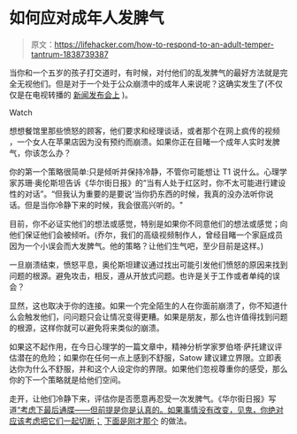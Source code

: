 # 如何应对成年人发脾气

> 原文：<https://lifehacker.com/how-to-respond-to-an-adult-temper-tantrum-1838739387>

当你和一个五岁的孩子打交道时，有时候，对付他们的乱发脾气的最好方法就是完全无视他们。但是对于一个处于公众崩溃中的成年人来说呢？这确实发生了(不仅仅是在电视转播的 [新闻发布会上](https://www.cnn.com/videos/politics/2019/10/02/trump-press-conference-schiff-impeachment-inquiry-acosta-pkg-tsr-vpx.cnn/video/playlists/this-week-in-politics/) )。

Watch

想想餐馆里那些愤怒的顾客，他们要求和经理谈话，或者那个在网上疯传的视频 ，一个女人在苹果店因为没有预约而崩溃。如果你正在目睹一个成年人实时发脾气，你该怎么办？

你的第一个策略很简单:只是倾听并保持冷静，不管你可能想让 T1 说什么。心理学家苏珊·奥伦斯坦告诉《华尔街日报》的“当有人处于红区时，你不太可能进行建设性的对话”。“但我认为重要的是要说‘当你扔东西的时候，我真的没办法听你说话。但是当你冷静下来的时候，我会很高兴听的。"

目前，你不必证实他们的想法或感觉，特别是如果你不同意他们的想法或感觉；向他们保证他们会被倾听。(乔尔，我们的高级视频制作人，曾经目睹一个家庭成员因为一个小误会而大发脾气。他的策略？让他们生气吧，至少目前是这样。)

一旦崩溃结束，愤怒平息，奥伦斯坦建议通过找出可能引发他们愤怒的原因来找到问题的根源。避免攻击，相反，遵从开放式问题。也许是关于工作或者单纯的误会？

显然，这也取决于你的连接。如果一个完全陌生的人在你面前崩溃了，你不知道什么会触发他们，问问题只会让情况变得更糟。如果是朋友，那么也许值得找到问题的根源，这样你就可以避免将来类似的崩溃。

如果这不起作用，在今日心理学的一篇文章中，精神分析学家罗伯塔·萨托建议评估潜在的危险；如果你在任何一点上感到不舒服，Satow 建议建立界限。立即表达你为什么不舒服，并和这个人设定你的界限。如果他们忽视尊重你的感受，那么你的下一个策略就是给他们空间。

走开，让他们冷静下来，评估你是否愿意再忍受一次发脾气。《华尔街日报》写道[“考虑下最后通牒——但前提是你是认真的。如果事情没有改变，见鬼，你绝对应该考虑把它们一起切断；](https://www.wsj.com/articles/SB10001424052748703727804576017430496839642) [下面是刚才那个](https://lifehacker.com/how-to-dump-a-friend-1832297628) 的做法。